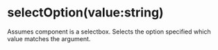 # selectOption(value:string)
Assumes component is a selectbox. Selects the option specified which value matches the argument.
